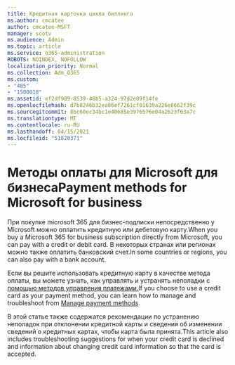 ```yaml
---
title: Кредитная карточка цикла биллинга
ms.author: cmcatee
author: cmcatee-MSFT
manager: scotv
ms.audience: Admin
ms.topic: article
ms.service: o365-administration
ROBOTS: NOINDEX, NOFOLLOW
localization_priority: Normal
ms.collection: Adm_O365
ms.custom:
- "485"
- "1500018"
ms.assetid: ef2df989-8539-48b5-a324-97d2e09f14fe
ms.openlocfilehash: d7b8246b32ea86ef7261cf01639a226e8662f39c
ms.sourcegitcommit: 8bc60ec34bc1e40685e3976576e04a2623f63a7c
ms.translationtype: MT
ms.contentlocale: ru-RU
ms.lasthandoff: 04/15/2021
ms.locfileid: "51820371"
---
```

# <a name="payment-methods-for-microsoft-for-business"></a><span data-ttu-id="4cbe1-102">Методы оплаты для Microsoft для бизнеса</span><span class="sxs-lookup"><span data-stu-id="4cbe1-102">Payment methods for Microsoft for business</span></span>

<span data-ttu-id="4cbe1-103">При покупке microsoft 365 для бизнес-подписки непосредственно у Microsoft можно оплатить кредитную или дебетовую карту.</span><span class="sxs-lookup"><span data-stu-id="4cbe1-103">When you buy a Microsoft 365 for business subscription directly from Microsoft, you can pay with a credit or debit card.</span></span> <span data-ttu-id="4cbe1-104">В некоторых странах или регионах можно также оплатить банковский счет.</span><span class="sxs-lookup"><span data-stu-id="4cbe1-104">In some countries or regions, you can also pay with a bank account.</span></span>
  
<span data-ttu-id="4cbe1-105">Если вы решите использовать кредитную карту в качестве метода оплаты, вы можете узнать, как управлять и устранять неполадки с [помощью методов управления платежами.](https://docs.microsoft.com/microsoft-365/commerce/billing-and-payments/manage-payment-methods)</span><span class="sxs-lookup"><span data-stu-id="4cbe1-105">If you choose to use a credit card as your payment method, you can learn how to manage and troubleshoot from [Manage payment methods](https://docs.microsoft.com/microsoft-365/commerce/billing-and-payments/manage-payment-methods).</span></span>
  
<span data-ttu-id="4cbe1-106">В этой статье также содержатся рекомендации по устранению неполадок при отклонении кредитной карты и сведения об изменении сведений о кредитных картах, чтобы карта была принята.</span><span class="sxs-lookup"><span data-stu-id="4cbe1-106">This article also includes troubleshooting suggestions for when your credit card is declined and information about changing credit card information so that the card is accepted.</span></span>